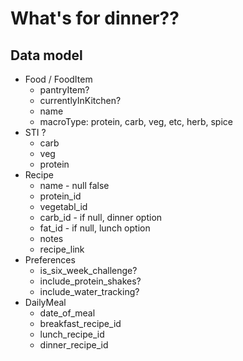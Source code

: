 # What's for dinner??

## Data model

- Food / FoodItem
  - pantryItem?
  - currentlyInKitchen?
  - name
  - macroType: protein, carb, veg, etc, herb, spice
- STI ?
  - carb
  - veg
  - protein
- Recipe
  - name - null false
  - protein_id
  - vegetabl_id
  - carb_id - if null, dinner option
  - fat_id - if null, lunch option
  - notes
  - recipe_link
- Preferences
  - is_six_week_challenge?
  - include_protein_shakes?
  - include_water_tracking?
- DailyMeal
  - date_of_meal
  - breakfast_recipe_id
  - lunch_recipe_id
  - dinner_recipe_id

